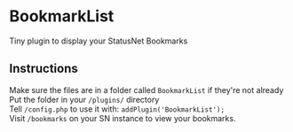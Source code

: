 BookmarkList
================

Tiny plugin to display your StatusNet Bookmarks

## Instructions

Make sure the files are in a folder called `BookmarkList` if they're not already
Put the folder in your `/plugins/` directory  
Tell `/config.php` to use it with: `addPlugin('BookmarkList');`  
Visit `/bookmarks` on your SN instance to view your bookmarks.
